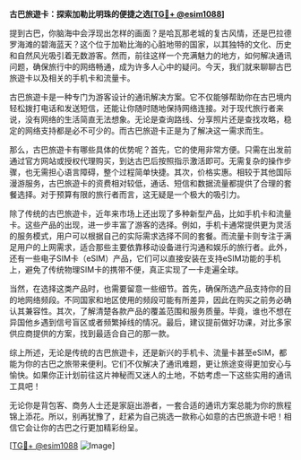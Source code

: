 **古巴旅遊卡：探索加勒比明珠的便捷之选[[TG💪+ @esim1088](https://t.me/s/esim1088)]**

提到古巴，你脑海中会浮现出怎样的画面？是哈瓦那老城的复古风情，还是巴拉德罗海滩的碧海蓝天？这个位于加勒比海的心脏地带的国家，以其独特的文化、历史和自然风光吸引着无数游客。然而，前往这样一个充满魅力的地方，如何解决通讯问题，确保旅行中的网络畅通，成为许多人心中的疑问。今天，我们就来聊聊古巴旅遊卡以及相关的手机卡和流量卡。

古巴旅遊卡是一种专门为游客设计的通讯解决方案。它不仅能够帮助你在古巴境内轻松拨打电话和发送短信，还能让你随时随地保持网络连接。对于现代旅行者来说，没有网络的生活简直无法想象。无论是查询路线、分享照片还是查找攻略，稳定的网络支持都是必不可少的。而古巴旅遊卡正是为了解决这一需求而生。

那么，古巴旅遊卡有哪些具体的优势呢？首先，它的使用非常方便。只需在出发前通过官方网站或授权代理购买，到达古巴后按照指示激活即可。无需复杂的操作步骤，也无需担心语言障碍，整个过程简单快捷。其次，价格实惠。相较于其他国际漫游服务，古巴旅遊卡的资费相对较低，通话、短信和数据流量都提供了合理的套餐选择。对于预算有限的旅行者而言，这无疑是一个极大的吸引力。

除了传统的古巴旅遊卡，近年来市场上还出现了多种新型产品，比如手机卡和流量卡。这些产品的出现，进一步丰富了游客的选择。例如，手机卡通常提供更为灵活的服务模式，用户可以根据自己的实际需求选择不同的套餐。而流量卡则专注于满足用户的上网需求，适合那些主要依靠移动设备进行沟通和娱乐的旅行者。此外，还有一些电子SIM卡（eSIM）产品，它们可以直接安装在支持eSIM功能的手机上，避免了传统物理SIM卡的携带不便，真正实现了一卡走遍全球。

当然，在选择这类产品时，也需要留意一些细节。首先，确保所选产品支持你的目的地网络频段。不同国家和地区使用的频段可能有所差异，因此在购买之前务必确认其兼容性。其次，了解清楚各款产品的覆盖范围和服务质量。毕竟，谁也不想在异国他乡遇到信号盲区或者频繁掉线的情况。最后，建议提前做好功课，对比多家供应商提供的方案，找到最适合自己的那一款。

综上所述，无论是传统的古巴旅遊卡，还是新兴的手机卡、流量卡甚至eSIM，都能为你的古巴之旅带来便利。它们不仅解决了通讯难题，更让旅途变得更加安心与愉快。如果你正计划前往这片神秘而又迷人的土地，不妨考虑一下这些实用的通讯工具吧！

无论你是背包客、商务人士还是家庭出游者，一套合适的通讯方案总能为你的旅程锦上添花。所以，别再犹豫了，赶紧为自己挑选一款称心如意的古巴旅遊卡吧！相信它会让你的古巴之行更加精彩纷呈。

[[TG💪+ @esim1088](https://t.me/s/esim1088) ![Image](https://i.postimg.cc/4NQfJmqS/Snipaste-2025-05-13-00-14-12.png)]